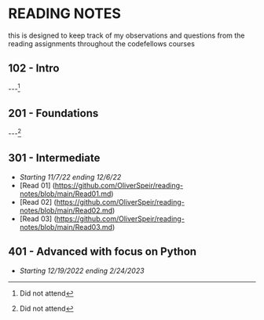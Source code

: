 # READING NOTES
this is designed to keep track of my observations and questions from the reading assignments throughout the codefellows courses
## 102 - Intro
---[^1]
[^1]: Did not attend
## 201 - Foundations
---[^1]
[^1]: Did not attend
## 301 - Intermediate 
- *Starting 11/7/22 ending 12/6/22*
- [Read 01] (https://github.com/OliverSpeir/reading-notes/blob/main/Read01.md)
- [Read 02] (https://github.com/OliverSpeir/reading-notes/blob/main/Read02.md)
- [Read 03] (https://github.com/OliverSpeir/reading-notes/blob/main/Read03.md)
## 401 - Advanced with focus on Python 
 - *Starting 12/19/2022 ending 2/24/2023*
